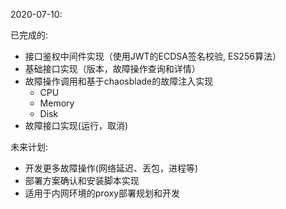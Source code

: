 2020-07-10:

已完成的:

- 接口鉴权中间件实现（使用JWT的ECDSA签名校验, ES256算法）
- 基础接口实现（版本，故障操作查询和详情）
- 故障操作调用和基于chaosblade的故障注入实现
    - CPU
    - Memory
    - Disk
- 故障接口实现(运行，取消)

未来计划:

- 开发更多故障操作(网络延迟、丢包，进程等)
- 部署方案确认和安装脚本实现
- 适用于内网环境的proxy部署规划和开发

